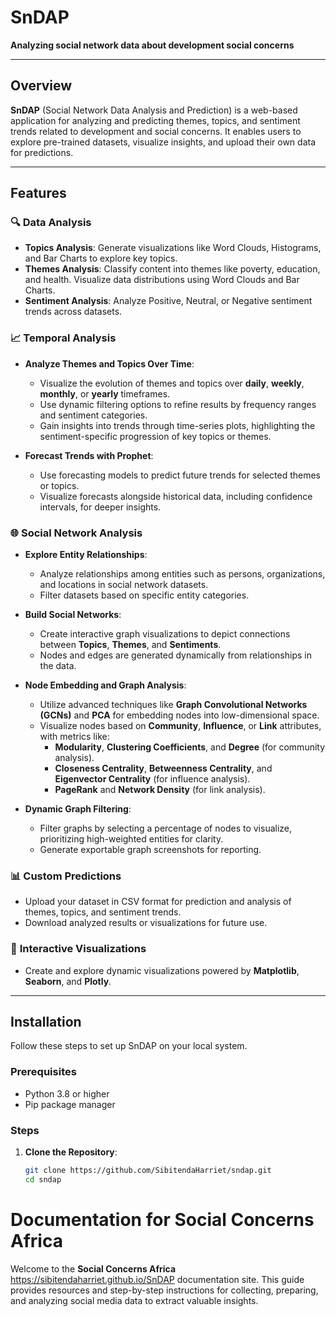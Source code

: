 # SnDAP
**Analyzing social network data about development social concerns**

---

## Overview
**SnDAP** (Social Network Data Analysis and Prediction) is a web-based application for analyzing and predicting themes, topics, and sentiment trends related to development and social concerns. It enables users to explore pre-trained datasets, visualize insights, and upload their own data for predictions.

---

## Features
### 🔍 **Data Analysis**
- **Topics Analysis**: Generate visualizations like Word Clouds, Histograms, and Bar Charts to explore key topics.
- **Themes Analysis**: Classify content into themes like poverty, education, and health. Visualize data distributions using Word Clouds and Bar Charts.
- **Sentiment Analysis**: Analyze Positive, Neutral, or Negative sentiment trends across datasets.

### 📈 **Temporal Analysis**
- **Analyze Themes and Topics Over Time**:
  - Visualize the evolution of themes and topics over **daily**, **weekly**, **monthly**, or **yearly** timeframes.
  - Use dynamic filtering options to refine results by frequency ranges and sentiment categories.
  - Gain insights into trends through time-series plots, highlighting the sentiment-specific progression of key topics or themes.
  
- **Forecast Trends with Prophet**:
  - Use forecasting models to predict future trends for selected themes or topics.
  - Visualize forecasts alongside historical data, including confidence intervals, for deeper insights.

### 🌐 **Social Network Analysis**
- **Explore Entity Relationships**:
  - Analyze relationships among entities such as persons, organizations, and locations in social network datasets.
  - Filter datasets based on specific entity categories.

- **Build Social Networks**:
  - Create interactive graph visualizations to depict connections between **Topics**, **Themes**, and **Sentiments**.
  - Nodes and edges are generated dynamically from relationships in the data.

- **Node Embedding and Graph Analysis**:
  - Utilize advanced techniques like **Graph Convolutional Networks (GCNs)** and **PCA** for embedding nodes into low-dimensional space.
  - Visualize nodes based on **Community**, **Influence**, or **Link** attributes, with metrics like:
    - **Modularity**, **Clustering Coefficients**, and **Degree** (for community analysis).
    - **Closeness Centrality**, **Betweenness Centrality**, and **Eigenvector Centrality** (for influence analysis).
    - **PageRank** and **Network Density** (for link analysis).

- **Dynamic Graph Filtering**:
  - Filter graphs by selecting a percentage of nodes to visualize, prioritizing high-weighted entities for clarity.
  - Generate exportable graph screenshots for reporting.

### 📊 **Custom Predictions**
- Upload your dataset in CSV format for prediction and analysis of themes, topics, and sentiment trends.
- Download analyzed results or visualizations for future use.

### 🎨 **Interactive Visualizations**
- Create and explore dynamic visualizations powered by **Matplotlib**, **Seaborn**, and **Plotly**.

---

## Installation
Follow these steps to set up SnDAP on your local system.

### Prerequisites
- Python 3.8 or higher
- Pip package manager

### Steps
1. **Clone the Repository**:
   ```bash
   git clone https://github.com/SibitendaHarriet/sndap.git
   cd sndap
# Documentation for Social Concerns Africa

Welcome to the **Social Concerns Africa** https://sibitendaharriet.github.io/SnDAP documentation site. This guide provides resources and step-by-step instructions for collecting, preparing, and analyzing social media data to extract valuable insights.
